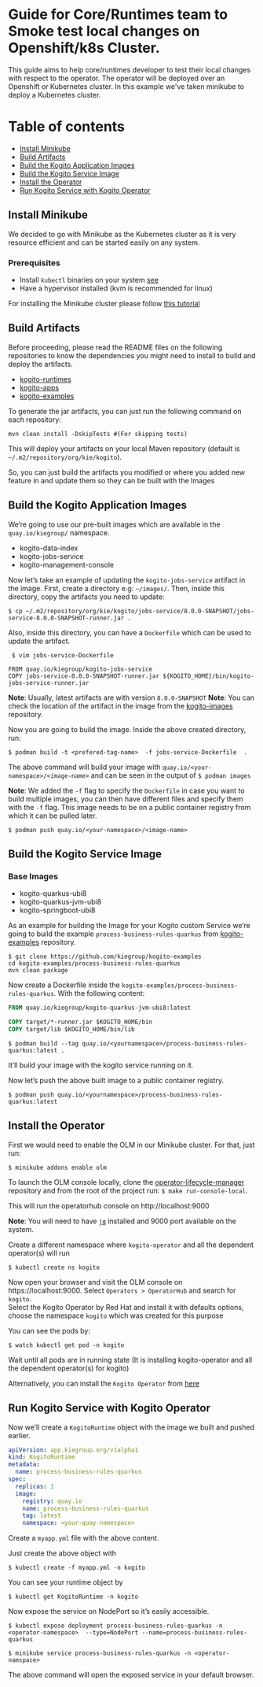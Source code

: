 # Guide for Core/Runtimes team to Smoke test local changes on Openshift/k8s Cluster.

This guide aims to help core/runtimes developer to test their local changes with respect to the operator.
The operator will be deployed over an Openshift or Kubernetes cluster. In this example we've taken minikube to deploy a Kubernetes cluster.

# Table of contents

* [Install Minikube](#install-minikube)
* [Build Artifacts](#build-artifacts)
* [Build the Kogito Application Images](#build-the-kogito-application-images)
* [Build the Kogito Service Image](#build-the-kogito-service-image)
* [Install the Operator](#install-the-operator)
* [Run Kogito Service with Kogito Operator](#run-kogito-service-with-kogito-operator)

## Install Minikube

We decided to go with Minikube as the Kubernetes cluster as it is very resource efficient and can be started easily on any system.
 
 ### Prerequisites
 
  * Install `kubectl` binaries on your system [see](https://kubernetes.io/docs/tasks/tools/install-kubectl/)
  * Have a hypervisor installed (kvm  is recommended for linux)

For installing the Minikube cluster please follow [this tutorial](https://kubernetes.io/docs/tasks/tools/install-minikube/)

## Build Artifacts

Before proceeding, please read the README files on the following repositories to know the dependencies you might need to install to build and deploy the artifacts.
 * [kogito-runtimes](https://github.com/kiegroup/kogito-runtimes)
 * [kogito-apps](https://github.com/kiegroup/kogito-apps)
 * [kogito-examples](https://github.com/kiegroup/kogito-examples)
 
To generate the jar artifacts, you can just run the following command on each repository:

```shell-script
mvn clean install -DskipTests #(For skipping tests)
```

This will deploy your artifacts on your local Maven repository (default is `~/.m2/repository/org/kie/kogito`).

So, you can just build the artifacts you modified or where you added new feature in and update them so they can be built with the Images

## Build the Kogito Application Images

We’re going to use our pre-built images which are available in the `quay.io/kiegroup/` namespace.

  * kogito-data-index
  * kogito-jobs-service
  * kogito-management-console

Now let’s take an example of updating the `kogito-jobs-service` artifact in the image.
First, create a directory e.g: `~/images/`.
Then, inside this directory, copy the artifacts you need to update:

```shell-script
$ cp ~/.m2/repository/org/kie/kogito/jobs-service/8.0.0-SNAPSHOT/jobs-service-8.0.0-SNAPSHOT-runner.jar .
```

Also, inside this directory, you can have a `Dockerfile` which can be used to update the artifact.

` $ vim jobs-service-Dockerfile` 

```
FROM quay.io/kiegroup/kogito-jobs-service
COPY jobs-service-8.0.0-SNAPSHOT-runner.jar ${KOGITO_HOME}/bin/kogito-jobs-service-runner.jar
```
**Note**: Usually, latest artifacts are with version  `8.0.0-SNAPSHOT`
**Note**: You can check the location of the artifact in the image from the [kogito-images](https://github.com/kiegroup/kogito-images) repository.

Now you are going to build the image. Inside the above created directory, run:

`$ podman build -t <prefered-tag-name>  -f jobs-service-Dockerfile  .`

The above command will build your image with `quay.io/<your-namespace>/<image-name>` and can be seen in the output of `$ podman images`

**Note**: We added the `-f` flag to specify the `Dockerfile` in case you want to build multiple images, you can then have different files and specify them with the `-f` flag.
This image needs to be on a public container registry from which it can be pulled later.
```shell-script
$ podman push quay.io/<your-namespace>/<image-name>
```

## Build the Kogito Service Image

### Base Images
  * kogito-quarkus-ubi8
  * kogito-quarkus-jvm-ubi8
  * kogito-springboot-ubi8

As an example for building the Image for your Kogito custom Service we’re going to build the example  `process-business-rules-quarkus` from [kogito-examples](https://github.com/kiegroup/kogito-examples) repository.

```shell-script
$ git clone https://github.com/kiegroup/kogito-examples
cd kogito-examples/process-business-rules-quarkus
mvn clean package
```
Now create a Dockerfile inside the `kogito-examples/process-business-rules-quarkus`. With the following content:

```Dockerfile
FROM quay.io/kiegroup/kogito-quarkus-jvm-ubi8:latest

COPY target/*-runner.jar $KOGITO_HOME/bin    
COPY target/lib $KOGITO_HOME/bin/lib
```

```shell-script
$ podman build --tag quay.io/<yournamespace>/process-business-rules-quarkus:latest .
```
It’ll build your image with the kogito service running on it.

Now let’s push the above built image to a public container registry.

`$ podman push quay.io/<yournamespace>/process-business-rules-quarkus:latest`

## Install the Operator

First we would need to enable the OLM in our Minikube cluster. For that, just run:

`$ minikube addons enable olm`

To launch the OLM console locally, clone the [operator-lifecycle-manager](https://github.com/operator-framework/operator-lifecycle-manager) repository and from the root of the project run: `$ make run-console-local`.
 
This will run the operatorhub console on http://localhost:9000 

**Note**: You will need to have [`jq`](https://stedolan.github.io/jq/manual/) installed and 9000 port available on the system.

Create a different namespace where `kogito-operator` and all the dependent operator(s) will run

`$ kubectl create ns kogito`

Now open your browser and visit the OLM console on https://localhost:9000. Select `Operators > OperatorHub` and search for `kogito`.  
Select the Kogito Operator by Red Hat and install it with defaults options, choose the namespace `kogito` which was created for this purpose

You can see the pods by:

`$ watch kubectl get pod -n kogito`

Wait until all pods are in running state (It is installing kogito-operator and all the dependent operator(s) for kogito)

Alternatively, you can install the `Kogito Operator` from [here](https://operatorhub.io/operator/kogito-operator)

## Run Kogito Service with Kogito Operator

Now we’ll create a `KogitoRuntime` object with the image we built and pushed earlier.

```yaml
apiVersion: app.kiegroup.org/v1alpha1
kind: KogitoRuntime
metadata:
  name: process-business-rules-quarkus
spec:
  replicas: 1
  image:
    registry: quay.io
    name: process-business-rules-quarkus
    tag: latest
    namespace: <your-quay-namespace>
```
Create a `myapp.yml` file with the above content.

Just create the above object with

`$ kubectl create -f myapp.yml -n kogito`

You can see your runtime object by 

`$ kubectl get KogitoRuntime -n kogito`

Now expose the service on NodePort so it’s easily accessible.

`$ kubectl expose deployment process-business-rules-quarkus -n <operator-namespace>  --type=NodePort --name=process-business-rules-quarkus`

`$ minikube service process-business-rules-quarkus -n <operator-namspace>`

The above command will open the exposed service in your default browser.
